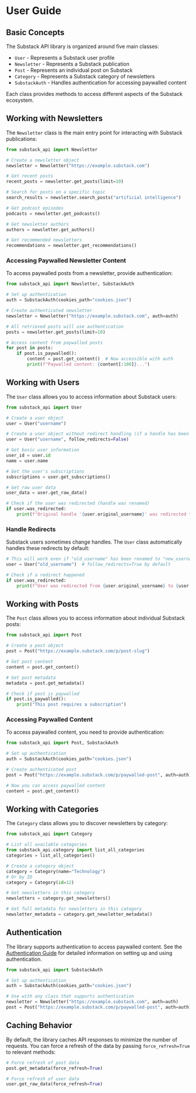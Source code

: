 # User Guide

## Basic Concepts

The Substack API library is organized around five main classes:

- `User` - Represents a Substack user profile
- `Newsletter` - Represents a Substack publication
- `Post` - Represents an individual post on Substack
- `Category` - Represents a Substack category of newsletters
- `SubstackAuth` - Handles authentication for accessing paywalled content

Each class provides methods to access different aspects of the Substack ecosystem.

## Working with Newsletters

The `Newsletter` class is the main entry point for interacting with Substack publications:

```python
from substack_api import Newsletter

# Create a newsletter object
newsletter = Newsletter("https://example.substack.com")

# Get recent posts
recent_posts = newsletter.get_posts(limit=10)

# Search for posts on a specific topic
search_results = newsletter.search_posts("artificial intelligence")

# Get podcast episodes
podcasts = newsletter.get_podcasts()

# Get newsletter authors
authors = newsletter.get_authors()

# Get recommended newsletters
recommendations = newsletter.get_recommendations()
```

### Accessing Paywalled Newsletter Content

To access paywalled posts from a newsletter, provide authentication:

```python
from substack_api import Newsletter, SubstackAuth

# Set up authentication
auth = SubstackAuth(cookies_path="cookies.json")

# Create authenticated newsletter
newsletter = Newsletter("https://example.substack.com", auth=auth)

# All retrieved posts will use authentication
posts = newsletter.get_posts(limit=10)

# Access content from paywalled posts
for post in posts:
    if post.is_paywalled():
        content = post.get_content()  # Now accessible with auth
        print(f"Paywalled content: {content[:100]}...")
```

## Working with Users

The `User` class allows you to access information about Substack users:

```python
from substack_api import User

# Create a user object
user = User("username")

# Create a user object without redirect handling (if a handle has been renamed)
user = User("username", follow_redirects=False)

# Get basic user information
user_id = user.id
name = user.name

# Get the user's subscriptions
subscriptions = user.get_subscriptions()

# Get raw user data
user_data = user.get_raw_data()

# Check if the user was redirected (handle was renamed)
if user.was_redirected:
    print(f"Original handle '{user.original_username}' was redirected to '{user.username}'")
```

### Handle Redirects

Substack users sometimes change handles. The `User` class automatically handles these redirects by default:

```python
# This will work even if "old_username" has been renamed to "new_username"
user = User("old_username")  # follow_redirects=True by default

# Check if a redirect happened
if user.was_redirected:
    print(f"User was redirected from {user.original_username} to {user.username}")
```

## Working with Posts

The `Post` class allows you to access information about individual Substack posts:

```python
from substack_api import Post

# Create a post object
post = Post("https://example.substack.com/p/post-slug")

# Get post content
content = post.get_content()

# Get post metadata
metadata = post.get_metadata()

# Check if post is paywalled
if post.is_paywalled():
    print("This post requires a subscription")
```

### Accessing Paywalled Content

To access paywalled content, you need to provide authentication:

```python
from substack_api import Post, SubstackAuth

# Set up authentication
auth = SubstackAuth(cookies_path="cookies.json")

# Create authenticated post
post = Post("https://example.substack.com/p/paywalled-post", auth=auth)

# Now you can access paywalled content
content = post.get_content()
```

## Working with Categories

The `Category` class allows you to discover newsletters by category:

```python
from substack_api import Category

# List all available categories
from substack_api.category import list_all_categories
categories = list_all_categories()

# Create a category object
category = Category(name="Technology")
# Or by ID
category = Category(id=12)

# Get newsletters in this category
newsletters = category.get_newsletters()

# Get full metadata for newsletters in this category
newsletter_metadata = category.get_newsletter_metadata()
```

## Authentication

The library supports authentication to access paywalled content. See the [Authentication Guide](authentication.md) for detailed information on setting up and using authentication.

```python
from substack_api import SubstackAuth

# Set up authentication
auth = SubstackAuth(cookies_path="cookies.json")

# Use with any class that supports authentication
newsletter = Newsletter("https://example.substack.com", auth=auth)
post = Post("https://example.substack.com/p/paywalled-post", auth=auth)
```

## Caching Behavior

By default, the library caches API responses to minimize the number of requests. You can force a refresh of the data by passing `force_refresh=True` to relevant methods:

```python
# Force refresh of post data
post.get_metadata(force_refresh=True)

# Force refresh of user data
user.get_raw_data(force_refresh=True)
```
